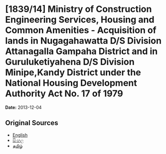 # [1839/14] Ministry of Construction Engineering Services, Housing and Common Amenities - Acquisition of lands in Nugagahawatta D/S Division Attanagalla Gampaha District and in Guruluketiyahena D/S Division Minipe,Kandy District under the National Housing Development Authority Act No. 17 of 1979

**Date:** 2013-12-04

## Original Sources

- [English](https://documents.gov.lk/view/extra-gazettes/2013/12/1839-14_E.pdf)
- [සිංහල](https://documents.gov.lk/view/extra-gazettes/2013/12/1839-14_S.pdf)
- [தமிழ்](https://documents.gov.lk/view/extra-gazettes/2013/12/1839-14_T.pdf)
